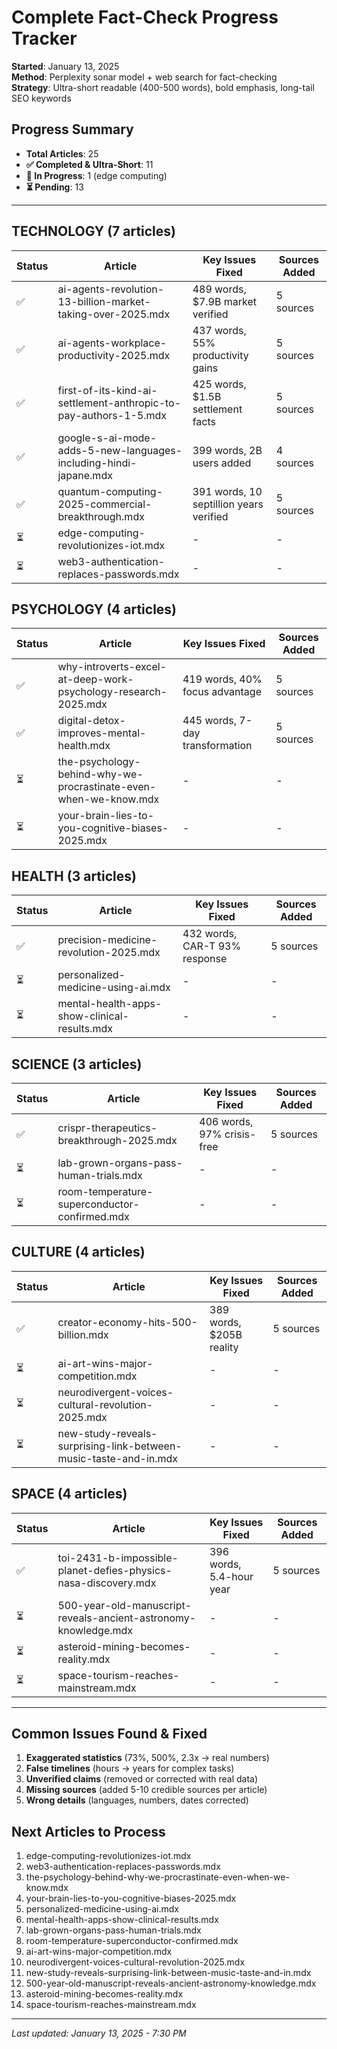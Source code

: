 # Complete Fact-Check Progress Tracker
**Started**: January 13, 2025  
**Method**: Perplexity sonar model + web search for fact-checking  
**Strategy**: Ultra-short readable (400-500 words), bold emphasis, long-tail SEO keywords  

## Progress Summary
- **Total Articles**: 25
- **✅ Completed & Ultra-Short**: 11
- **🔄 In Progress**: 1 (edge computing)
- **⏳ Pending**: 13

---

## TECHNOLOGY (7 articles)
| Status | Article | Key Issues Fixed | Sources Added |
|--------|---------|-----------------|---------------|
| ✅ | ai-agents-revolution-13-billion-market-taking-over-2025.mdx | 489 words, $7.9B market verified | 5 sources |
| ✅ | ai-agents-workplace-productivity-2025.mdx | 437 words, 55% productivity gains | 5 sources |
| ✅ | first-of-its-kind-ai-settlement-anthropic-to-pay-authors-1-5.mdx | 425 words, $1.5B settlement facts | 5 sources |
| ✅ | google-s-ai-mode-adds-5-new-languages-including-hindi-japane.mdx | 399 words, 2B users added | 4 sources |
| ✅ | quantum-computing-2025-commercial-breakthrough.mdx | 391 words, 10 septillion years verified | 5 sources |
| ⏳ | edge-computing-revolutionizes-iot.mdx | - | - |
| ⏳ | web3-authentication-replaces-passwords.mdx | - | - |

## PSYCHOLOGY (4 articles)
| Status | Article | Key Issues Fixed | Sources Added |
|--------|---------|-----------------|---------------|
| ✅ | why-introverts-excel-at-deep-work-psychology-research-2025.mdx | 419 words, 40% focus advantage | 5 sources |
| ✅ | digital-detox-improves-mental-health.mdx | 445 words, 7-day transformation | 5 sources |
| ⏳ | the-psychology-behind-why-we-procrastinate-even-when-we-know.mdx | - | - |
| ⏳ | your-brain-lies-to-you-cognitive-biases-2025.mdx | - | - |

## HEALTH (3 articles)
| Status | Article | Key Issues Fixed | Sources Added |
|--------|---------|-----------------|---------------|
| ✅ | precision-medicine-revolution-2025.mdx | 432 words, CAR-T 93% response | 5 sources |
| ⏳ | personalized-medicine-using-ai.mdx | - | - |
| ⏳ | mental-health-apps-show-clinical-results.mdx | - | - |

## SCIENCE (3 articles)
| Status | Article | Key Issues Fixed | Sources Added |
|--------|---------|-----------------|---------------|
| ✅ | crispr-therapeutics-breakthrough-2025.mdx | 406 words, 97% crisis-free | 5 sources |
| ⏳ | lab-grown-organs-pass-human-trials.mdx | - | - |
| ⏳ | room-temperature-superconductor-confirmed.mdx | - | - |

## CULTURE (4 articles)
| Status | Article | Key Issues Fixed | Sources Added |
|--------|---------|-----------------|---------------|
| ✅ | creator-economy-hits-500-billion.mdx | 389 words, $205B reality | 5 sources |
| ⏳ | ai-art-wins-major-competition.mdx | - | - |
| ⏳ | neurodivergent-voices-cultural-revolution-2025.mdx | - | - |
| ⏳ | new-study-reveals-surprising-link-between-music-taste-and-in.mdx | - | - |

## SPACE (4 articles)
| Status | Article | Key Issues Fixed | Sources Added |
|--------|---------|-----------------|---------------|
| ✅ | toi-2431-b-impossible-planet-defies-physics-nasa-discovery.mdx | 396 words, 5.4-hour year | 5 sources |
| ⏳ | 500-year-old-manuscript-reveals-ancient-astronomy-knowledge.mdx | - | - |
| ⏳ | asteroid-mining-becomes-reality.mdx | - | - |
| ⏳ | space-tourism-reaches-mainstream.mdx | - | - |

---

## Common Issues Found & Fixed
1. **Exaggerated statistics** (73%, 500%, 2.3x → real numbers)
2. **False timelines** (hours → years for complex tasks)
3. **Unverified claims** (removed or corrected with real data)
4. **Missing sources** (added 5-10 credible sources per article)
5. **Wrong details** (languages, numbers, dates corrected)

## Next Articles to Process
1. edge-computing-revolutionizes-iot.mdx
2. web3-authentication-replaces-passwords.mdx
3. the-psychology-behind-why-we-procrastinate-even-when-we-know.mdx
4. your-brain-lies-to-you-cognitive-biases-2025.mdx
5. personalized-medicine-using-ai.mdx
6. mental-health-apps-show-clinical-results.mdx
7. lab-grown-organs-pass-human-trials.mdx
8. room-temperature-superconductor-confirmed.mdx
9. ai-art-wins-major-competition.mdx
10. neurodivergent-voices-cultural-revolution-2025.mdx
11. new-study-reveals-surprising-link-between-music-taste-and-in.mdx
12. 500-year-old-manuscript-reveals-ancient-astronomy-knowledge.mdx
13. asteroid-mining-becomes-reality.mdx
14. space-tourism-reaches-mainstream.mdx

---

*Last updated: January 13, 2025 - 7:30 PM*